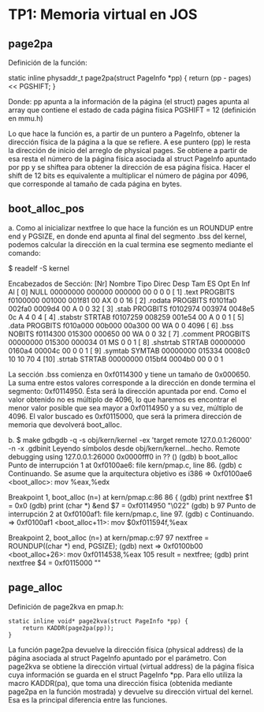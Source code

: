TP1: Memoria virtual en JOS
===========================

page2pa
-------
Definición de la función:

static inline physaddr_t
page2pa(struct PageInfo *pp)
{
	return (pp - pages) << PGSHIFT;
}

Donde:
pp apunta a la información de la página (el struct)
pages apunta al array que contiene el estado de cada página física
PGSHIFT = 12 (definición en mmu.h)

Lo que hace la función es, a partir de un puntero a PageInfo, obtener la dirección física de la página a la que se refiere. A ese puntero (pp) le resta la dirección de inicio del arreglo de physical pages. Se obtiene a partir de esa resta el número de la página física asociada al struct PageInfo apuntado por pp y se shiftea para obtener la dirección de esa página física. 
Hacer el shift de 12 bits es equivalente a multiplicar el número de página por 4096, que corresponde al tamaño de cada página en bytes.

boot_alloc_pos
--------------
a. Como al inicializar nextfree lo que hace la función es un ROUNDUP entre end y PGSIZE, en donde end apunta al final del segmento .bss del kernel, podemos calcular la dirección en la cual termina ese segmento mediante el comando:

$ readelf -S kernel

Encabezados de Sección:
  [Nr] Nombre            Tipo            Direc    Desp   Tam    ES Opt En Inf Al
  [ 0]                   NULL            00000000 000000 000000 00      0   0  0
  [ 1] .text             PROGBITS        f0100000 001000 001f81 00  AX  0   0 16
  [ 2] .rodata           PROGBITS        f0101fa0 002fa0 0009d4 00   A  0   0 32
  [ 3] .stab             PROGBITS        f0102974 003974 0048e5 0c   A  4   0  4
  [ 4] .stabstr          STRTAB          f0107259 008259 001e54 00   A  0   0  1
  [ 5] .data             PROGBITS        f010a000 00b000 00a300 00  WA  0   0 4096
  [ 6] .bss              NOBITS          f0114300 015300 000650 00  WA  0   0 32
  [ 7] .comment          PROGBITS        00000000 015300 000034 01  MS  0   0  1
  [ 8] .shstrtab         STRTAB          00000000 0160a4 00004c 00      0   0  1
  [ 9] .symtab           SYMTAB          00000000 015334 0008c0 10     10  70  4
  [10] .strtab           STRTAB          00000000 015bf4 0004b0 00      0   0  1


La sección .bss comienza en 0xf0114300 y tiene un tamaño de 0x000650. La suma entre estos valores corresponde a la dirección en donde termina el segmento: 0xf0114950. Ésta será la dirección apuntada por end. 
Como el valor obtenido no es múltiplo de 4096, lo que haremos es encontrar el menor valor posible que sea mayor a 0xf0114950 y a su vez, múltiplo de 4096. El valor buscado es 0xf0115000, que será la primera dirección de memoria que devolverá boot_alloc.

b. 
$ make gdbgdb -q -s obj/kern/kernel -ex 'target remote 127.0.0.1:26000' -n -x .gdbinit
Leyendo símbolos desde obj/kern/kernel...hecho.
Remote debugging using 127.0.0.1:26000
0x0000fff0 in ?? ()
(gdb) b boot_alloc
Punto de interrupción 1 at 0xf0100ae6: file kern/pmap.c, line 86.
(gdb) c
Continuando.
Se asume que la arquitectura objetivo es i386
=> 0xf0100ae6 <boot_alloc>:	mov    %eax,%edx

Breakpoint 1, boot_alloc (n=<unknown type>) at kern/pmap.c:86
86	{
(gdb) print nextfree
$1 = 0x0
(gdb) print (char *) &end
$7 = 0xf0114950 "\022"
(gdb) b 97
Punto de interrupción 2 at 0xf0100af1: file kern/pmap.c, line 97.
(gdb) c
Continuando.
=> 0xf0100af1 <boot_alloc+11>:	mov    $0xf011594f,%eax

Breakpoint 2, boot_alloc (n=<unknown type>) at kern/pmap.c:97
97			nextfree = ROUNDUP((char *) end, PGSIZE);
(gdb) next
=> 0xf0100b00 <boot_alloc+26>:	mov    0xf0114538,%eax
105		result = nextfree;
(gdb) print nextfree
$4 = 0xf0115000 ""


page_alloc
----------
Definición de page2kva en pmap.h:

	static inline void* page2kva(struct PageInfo *pp) {
		return KADDR(page2pa(pp));
	}

La función page2pa devuelve la dirección física (physical address) de la página asociada al struct PageInfo apuntado por el parámetro.
Con page2kva se obtiene la dirección virtual (virtual address) de la página física cuya información se guarda en el struct PageInfo *pp. Para ello utiliza la macro KADDR(pa), que toma una dirección física (obtenida mediante page2pa en la función mostrada) y devuelve su dirección virtual del kernel. 
Esa es la principal diferencia entre las funciones.



